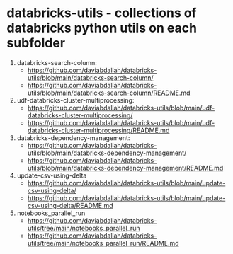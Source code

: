 # databricks-utils - collections of databricks python utils on each subfolder

1. databricks-search-column:
    * https://github.com/daviabdallah/databricks-utils/blob/main/databricks-search-column/
    * https://github.com/daviabdallah/databricks-utils/blob/main/databricks-search-column/README.md
2. udf-databricks-cluster-multiprocessing:
    * https://github.com/daviabdallah/databricks-utils/blob/main/udf-databricks-cluster-multiprocessing/
    * https://github.com/daviabdallah/databricks-utils/blob/main/udf-databricks-cluster-multiprocessing/README.md
3. databricks-dependency-management:
    * https://github.com/daviabdallah/databricks-utils/blob/main/databricks-dependency-management/
    * https://github.com/daviabdallah/databricks-utils/blob/main/databricks-dependency-management/README.md
4. update-csv-using-delta
    * https://github.com/daviabdallah/databricks-utils/blob/main/update-csv-using-delta/
    * https://github.com/daviabdallah/databricks-utils/blob/main/update-csv-using-delta/README.md
5. notebooks_parallel_run
    * https://github.com/daviabdallah/databricks-utils/tree/main/notebooks_parallel_run
    * https://github.com/daviabdallah/databricks-utils/tree/main/notebooks_parallel_run/README.md
